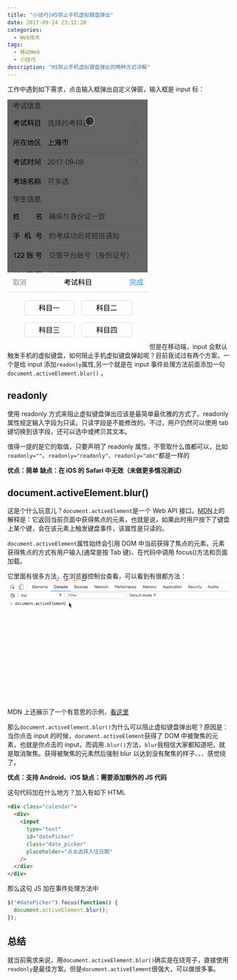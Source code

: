 ```yaml
---
title: "小技巧|H5禁止手机虚拟键盘弹出"
date: 2017-09-24 23:12:28
categories:
  - Web技术
tags:
  - 移动Web
  - 小技巧
description: "H5禁止手机虚拟键盘弹出的两种方式详解"
---
```


工作中遇到如下需求，点击输入框弹出自定义弹窗，输入框是 input 标：

<!-- more -->

![](https://raw.githubusercontent.com/dunizb/cloudimg/master/blog/article/201709/disable-virtual-keyboard-up/1.gif)
但是在移动端，input 会默认触发手机的虚拟键盘，如何阻止手机虚拟键盘弹起呢？目前我试过有两个方案，一个是给 input 添加`readonly`属性,另一个就是在 input 事件处理方法前面添加一句`document.activeElement.blur()` 。

## readonly

使用 readonly 方式来阻止虚拟键盘弹出应该是最简单最优雅的方式了。readonly 属性规定输入字段为只读。只读字段是不能修改的。不过，用户仍然可以使用 tab 键切换到该字段，还可以选中或拷贝其文本。

值得一提的是它的取值，只要声明了 readonly 属性，不管取什么值都可以，比如`readonly=""`、`readonly="readonly"`、`readonly="abc"`都是一样的

**优点：简单**
**缺点：在 iOS 的 Safari 中无效（未做更多情况测试）**

## document.activeElement.blur()

这是个什么玩意儿？`document.activeElement`是一个 Web API 接口。[MDN](https://developer.mozilla.org/zh-CN/docs/Web/API/Document/activeElement)上的解释是：它返回当前页面中获得焦点的元素，也就是说，如果此时用户按下了键盘上某个键，会在该元素上触发键盘事件，该属性是只读的。

`document.activeElement`属性始终会引用 DOM 中当前获得了焦点的元素。元素获得焦点的方式有用户输入(通常是按 Tab 键)、在代码中调用 focus()方法和页面加载。

它里面有很多方法，在浏览器控制台查看，可以看到有很都方法：
![](https://raw.githubusercontent.com/dunizb/cloudimg/master/blog/article/201709/disable-virtual-keyboard-up/2.gif)
MDN 上还展示了一个有意思的示例，[看这里](http://jsfiddle.net/w9gFj/)

那么`document.activeElement.blur()`为什么可以阻止虚拟键盘弹出呢？原因是：当你点击 input 的时候，`document.activeElement`获得了 DOM 中被聚焦的元素，也就是你点击的 input，而调用`.blur()`方法，`blur`我相信大家都知道吧，就是取消聚焦。获得被聚焦的元素然后强制 blur 以达到没有聚焦的样子、、、感觉绕了。

**优点：支持 Android、iOS**
**缺点：需要添加额外的 JS 代码**

这句代码加在什么地方？加入有如下 HTML

```html
<div class="calendar">
  <div>
    <input
      type="text"
      id="datePicker"
      class="date_picker"
      placeholder="点击选择入住日期"
    />
  </div>
</div>
```

那么这句 JS 加在事件处理方法中

```js
$("#datePicker").focus(function() {
  document.activeElement.blur();
});
```

## 总结

就当前需求来说，用`document.activeElement.blur()`确实是在绕弯子，直接使用`readonly`是最佳方案。但是`document.activeElement`很强大，可以做很多事。

